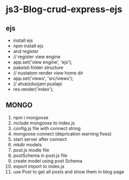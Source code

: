 # js3-Blog-crud-express-ejs

## ejs

- install ejs
- npm install ejs
- and register
- // register view engine
- app.set('view engine', 'ejs');
- pakeisti folder structure
- // nustatom render view home dir
- app.set('views', 'src/views');
- // atvaizduojam puslapi
- res.render('index');

## MONGO

1. npm i mongoose
1. include mongoose to index.js
1. config.js file with connect string
1. mongoose connect (deprication warning fixes)
1. start server after connect
1. mkdir models
1. post.js modle file
1. postSchema in post.js file
1. create model using post Schema
1. export import to index.js
1. use Post to get all posts and show them in blog page
